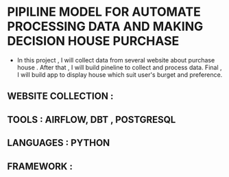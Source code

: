 # PIPILINE MODEL FOR AUTOMATE PROCESSING DATA AND MAKING DECISION HOUSE PURCHASE

- In this project , I will collect data from several website about purchase house . After that , I will build pineline to collect and process data. Final , I will build app to display house which suit user's burget and preference.
 
## WEBSITE COLLECTION :

## TOOLS : AIRFLOW, DBT , POSTGRESQL

## LANGUAGES : PYTHON

## FRAMEWORK : 


